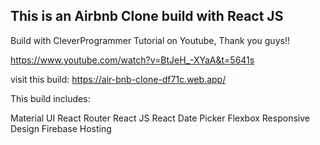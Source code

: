 ## This is an Airbnb Clone build with React JS

Build with CleverProgrammer Tutorial on Youtube, Thank you guys!!

https://www.youtube.com/watch?v=BtJeH_-XYaA&t=5641s

visit this build:
https://air-bnb-clone-df71c.web.app/

This build includes:

Material UI
React Router
React JS
React Date Picker
Flexbox
Responsive Design
Firebase Hosting
